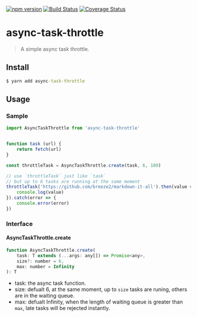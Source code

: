 [![npm version](https://badge.fury.io/js/async-task-throttle.svg)](https://www.npmjs.com/async-task-throttle)
[![Build Status](https://travis-ci.org/breeze2/async-task-throttle.svg?branch=master)](https://travis-ci.org/breeze2/async-task-throttle)
[![Coverage Status](https://coveralls.io/repos/github/breeze2/async-task-throttle/badge.svg?branch=master)](https://coveralls.io/github/breeze2/async-task-throttle?branch=master)

# async-task-throttle
> A simple async task throttle.

## Install

```cmd
$ yarn add async-task-throttle
```

## Usage

### Sample

```js
import AsyncTaskThrottle from 'async-task-throttle'


function task (url) {
    return fetch(url)
}

const throttleTask = AsyncTaskThrottle.create(task, 6, 100)

// use `throttleTask` just like `task`
// but up to 6 tasks are running at the same moment
throttleTask('https://github.com/breeze2/markdown-it-all').then(value => {
    console.log(value)
}).catch(error => {
    console.error(error)
})

```

### Interface

#### AsyncTaskThrottle.create

```js
function AsyncTaskThrottle.create(
    task: T extends (...args: any[]) => Promise<any>,
    size?: number = 6,
    max: number = Infinity
): T

```

* task: the async task function.
* size: defualt 6, at the same moment, up to `size` tasks are runing, others are in the waiting queue.
* max: defualt Infinity, when the length of waiting queue is greater than `max`, late tasks will be rejected instantly.

